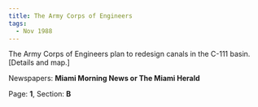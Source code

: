```yaml
---  
title: The Army Corps of Engineers  
tags:  
  - Nov 1988  
---  
```

  
The Army Corps of Engineers plan to redesign canals in the C-111 basin. [Details and map.]  
  
Newspapers: **Miami Morning News or The Miami Herald**  
  
Page: **1**, Section: **B** 
